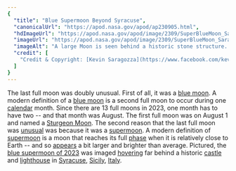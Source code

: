 ```yaml
---
{
  "title": "Blue Supermoon Beyond Syracuse",
  "canonicalUrl": "https://apod.nasa.gov/apod/ap230905.html",
  "hdImageUrl": "https://apod.nasa.gov/apod/image/2309/SuperBlueMoon_Saragozza_2000.jpg",
  "imageUrl": "https://apod.nasa.gov/apod/image/2309/SuperBlueMoon_Saragozza_960.jpg",
  "imageAlt": "A large Moon is seen behind a historic stone structure. Please see the explanation for more detailed information.",
  "credit": [
    "Credit & Copyright: [Kevin Saragozza](https://www.facebook.com/kevinsaragozza/)"
  ]
}
---
```


The last full moon was doubly unusual. First of all, it was a [blue moon](https://moon.nasa.gov/news/197/super-blue-moons-your-questions-answered/). A modern definition of a [blue moon](https://www.loc.gov/everyday-mysteries/astronomy/item/what-is-a-blue-moon-is-it-ever-really-blue/) is a second full moon to occur during one [calendar](https://en.wikipedia.org/wiki/Gregorian_calendar) month. Since there are 13 full moons in 2023, one month has to have two -- and that month was August. The first full moon was on August 1 and named a [Sturgeon Moon](https://www.fullmoonology.com/full-moon-calendar-2023/). The second reason that the last full moon was [unusual](https://apod.nasa.gov/apod/ap220704.html) was because it was a [supermoon](https://en.wikipedia.org/wiki/Supermoon). A modern definition of [supermoon](https://moon.nasa.gov/news/197/super-blue-moons-your-questions-answered/) is a moon that reaches its full [phase](https://solarsystem.nasa.gov/resources/676/phases-of-the-moon/) when it is relatively close to Earth -- and so [appears](https://svs.gsfc.nasa.gov/5048) a bit larger and brighter than average. Pictured, the [blue supermoon of 2023](https://apod.nasa.gov/apod/ap230830.html) was imaged [hovering](https://i.kym-cdn.com/entries/icons/original/000/002/232/bullet_cat.jpg) far behind a historic [castle](https://youtu.be/l11c8SqqTOM) and [lighthouse](https://en.wikipedia.org/wiki/Castello_Maniace) in [Syracuse](https://en.wikipedia.org/wiki/Province_of_Syracuse), [Sicily](https://en.wikipedia.org/wiki/Sicily), [Italy](https://en.wikipedia.org/wiki/Italy).
